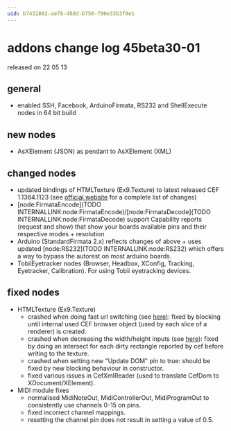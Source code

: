 ```yaml
---
uid: b7432882-ae78-48dd-b750-f00e33b3f9e1
---
```


# addons change log 45beta30-01
released on 22 05 13  

## general
* enabled SSH, Facebook, ArduinoFirmata, RS232 and ShellExecute nodes in 64 bit build  
## new nodes
* AsXElement (JSON) as pendant to AsXElement (XML)  
## changed nodes
* updated bindings of <span class="node">HTMLTexture (Ex9.Texture)</span> to latest released CEF 1.1364.1123 (see <a href="http://code.google.com/p/chromiumembedded/" class="extURL" target="_blank">official website</a> for a complete list of changes)  
* [node:FirmataEncode](TODO INTERNALLINK:node:FirmataEncode)/[node:FirmataDecode](TODO INTERNALLINK:node:FirmataDecode) support Capability reports (request and show) that show your boards available pins and their respective modes + resolution  
* <span class="node">Arduino (StandardFirmata 2.x)</span> reflects changes of above + uses updated [node:RS232](TODO INTERNALLINK:node:RS232) which offers a way to bypass the autorest on most arduino boards.  
* TobiiEyetracker nodes (Browser, Headbox, XConfig, Tracking, Eyetracker, Calibration). For using Tobii eyetracking devices.  
## fixed nodes
* <span class="node">HTMLTexture (Ex9.Texture)</span>  
  * crashed when doing fast url switching (see [here)](https://vvvv.org/forum-alpha/html-texture-performance): fixed by blocking until internal used CEF browser object (used by each slice of a renderer) is created.  
  * crashed when decreasing the width/height inputs (see <a href="https://discourse.vvvv.org/t/htmltexture-bugs-driving-me-crazy" class="extURL forum" target="_blank">here</a>): fixed by doing an intersect for each dirty rectangle reported by cef before writing to the texture.  
  * crashed when setting new "Update DOM" pin to true: should be fixed by new blocking behaviour in constructor.  
  * fixed various issues in CefXmlReader (used to translate CefDom to XDocument/XElement).  
* MIDI module fixes  
  * normalised MidiNoteOut, MidiControllerOut, MidiProgramOut to consistently use channels 0-15 on pins.   
  * fixed incorrect channel mappings.   
  * resetting the channel pin does not result in setting a value of 0.5.